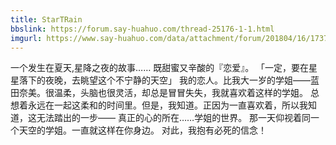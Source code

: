 ```yaml
---
title: StarTRain
bbslink: https://forum.say-huahuo.com/thread-25176-1-1.html
imgurl: https://www.say-huahuo.com/data/attachment/forum/201804/16/173742sxn1ul2tz1u5mfum.png
---
```


一个发生在夏天,星降之夜的故事……
既甜蜜又辛酸的『恋爱』。
「一定，要在星星落下的夜晚，去眺望这个不宁静的天空」
我的恋人。比我大一岁的学姐——蓝田奈美。很温柔，头脑也很灵活，却总是冒冒失失，我就喜欢着这样的学姐。
总想着永远在一起这柔和的时间里。但是，我知道。正因为一直喜欢着，所以我知道，这无法踏出的一步——
真正的心的所在……学姐的世界。
那一天仰视着同一个天空的学姐。一直就这样在你身边。
对此，我抱有必死的信念！<!--more-->
